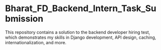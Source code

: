 # Bharat_FD_Backend_Intern_Task_Submission

This repository contains a solution to the backend developer hiring test, which demonstrates my skills in Django development, API design, caching, internationalization, and more.
